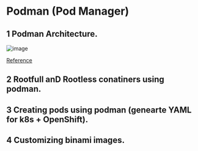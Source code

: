 # Podman (Pod Manager)
## 1 Podman Architecture.
![image](https://user-images.githubusercontent.com/51382410/194245279-f551c680-6105-42f9-86b9-6b6899410f5d.png)

[Reference](https://developers.redhat.com/blog/2019/01/15/podman-managing-containers-pods#podman_pods__what_you_need_to_know)

## 2 Rootfull anD Rootless conatiners using podman.
## 3 Creating pods using podman (genearte YAML for k8s + OpenShift).

## 4 Customizing binami images.

